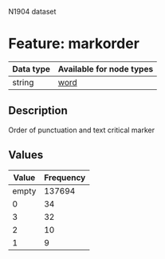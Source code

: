 <p>N1904 dataset</p>

<h1>Feature: markorder</h1>

<table>
<thead>
<tr>
  <th>Data type</th>
  <th>Available for node types</th>
</tr>
</thead>
<tbody>
<tr>
  <td>string</td>
  <td><A HREF="featurebynodetype.md#word">word</A></td>
</tr>
</tbody>
</table>

<h2>Description</h2>

<p>Order of punctuation and text critical marker</p>

<h2>Values</h2>

<table>
<thead>
<tr>
  <th>Value</th>
  <th>Frequency</th>
</tr>
</thead>
<tbody>
<tr>
  <td>empty</td>
  <td>137694</td>
</tr>
<tr>
  <td>0</td>
  <td>34</td>
</tr>
<tr>
  <td>3</td>
  <td>32</td>
</tr>
<tr>
  <td>2</td>
  <td>10</td>
</tr>
<tr>
  <td>1</td>
  <td>9</td>
</tr>
</tbody>
</table>
